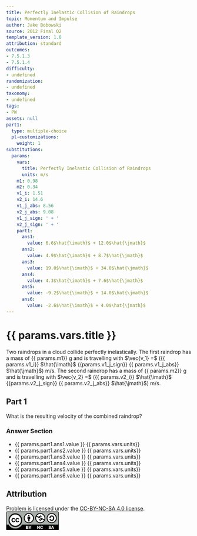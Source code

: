 ```yaml
---
title: Perfectly Inelastic Collision of Raindrops
topic: Momentum and Impulse
author: Jake Bobowski
source: 2012 Final Q2
template_version: 1.0
attribution: standard
outcomes:
- 7.5.1.3
- 7.5.1.4
difficulty:
- undefined
randomization:
- undefined
taxonomy:
- undefined
tags:
- PW
assets: null
part1:
  type: multiple-choice
  pl-customizations:
    weight: 1
substitutions:
  params:
    vars:
      title: Perfectly Inelastic Collision of Raindrops
      units: m/s
    m1: 0.98
    m2: 0.34
    v1_i: 1.51
    v2_i: 14.6
    v1_j_abs: 8.56
    v2_j_abs: 9.08
    v1_j_sign: ' + '
    v2_j_sign: ' + '
    part1:
      ans1:
        value: 6.6$\hat{\imath}$ + 12.0$\hat{\jmath}$
      ans2:
        value: 4.9$\hat{\imath}$ + 8.7$\hat{\jmath}$
      ans3:
        value: 19.0$\hat{\imath}$ + 34.0$\hat{\jmath}$
      ans4:
        value: 4.3$\hat{\imath}$ + 7.6$\hat{\jmath}$
      ans5:
        value: -9.2$\hat{\imath}$ + 14.0$\hat{\jmath}$
      ans6:
        value: -2.6$\hat{\imath}$ + 4.0$\hat{\jmath}$
---
```

# {{ params.vars.title }}
Two raindrops in a cloud collide perfectly inelastically. The first raindrop has a mass of {{ params.m1}} g and is travelling with $\vec{v_1} =$ ({{ params.v1_i}} $\hat{\imath}$ {{params.v1_j_sign}} {{ params.v1_j_abs}} $\hat{\jmath}$) m/s.
The second raindrop has a mass of {{ params.m2}} g and is travelling with $\vec{v_2} =$ ({{ params.v2_i}} $\hat{\imath}$ {{params.v2_j_sign}} {{ params.v2_j_abs}} $\hat{\jmath}$) m/s.

## Part 1

What is the resulting velocity of the combined raindrop?

### Answer Section

- {{ params.part1.ans1.value }} {{ params.vars.units}}
- {{ params.part1.ans2.value }} {{ params.vars.units}}
- {{ params.part1.ans3.value }} {{ params.vars.units}}
- {{ params.part1.ans4.value }} {{ params.vars.units}}
- {{ params.part1.ans5.value }} {{ params.vars.units}}
- {{ params.part1.ans6.value }} {{ params.vars.units}}

## Attribution

Problem is licensed under the [CC-BY-NC-SA 4.0 license](https://creativecommons.org/licenses/by-nc-sa/4.0/).<br> ![The Creative Commons 4.0 license requiring attribution-BY, non-commercial-NC, and share-alike-SA license.](https://raw.githubusercontent.com/firasm/bits/master/by-nc-sa.png)